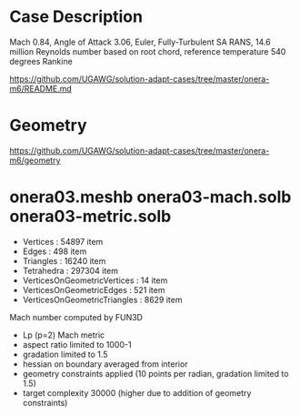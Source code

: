 
# Case Description

Mach 0.84, Angle of Attack 3.06, Euler, Fully-Turbulent SA RANS, 14.6 million Reynolds number based on root chord, reference temperature 540 degrees Rankine

https://github.com/UGAWG/solution-adapt-cases/tree/master/onera-m6/README.md

# Geometry

https://github.com/UGAWG/solution-adapt-cases/tree/master/onera-m6/geometry

# onera03.meshb onera03-mach.solb onera03-metric.solb

- Vertices : 54897 item
- Edges : 498 item
- Triangles : 16240 item
- Tetrahedra : 297304 item
- VerticesOnGeometricVertices : 14 item
- VerticesOnGeometricEdges : 521 item
- VerticesOnGeometricTriangles : 8629 item

Mach number computed by FUN3D
- Lp (p=2) Mach metric
- aspect ratio limited to 1000-1
- gradation limited to 1.5
- hessian on boundary averaged from interior
- geometry constraints applied (10 points per radian, gradation limited to 1.5)
- target complexity 30000 (higher due to addition of geometry constraints)
